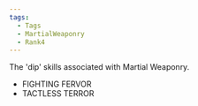 ```yaml
---
tags:
  - Tags
  - MartialWeaponry
  - Rank4
---
```

The 'dip' skills associated with Martial Weaponry.

- FIGHTING FERVOR
- TACTLESS TERROR
